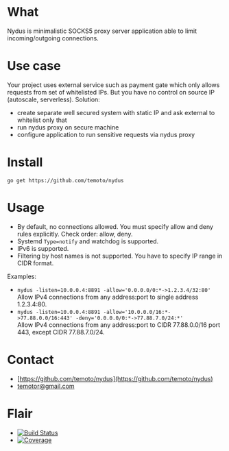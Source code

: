 # What
Nydus is minimalistic SOCKS5 proxy server application able to limit incoming/outgoing connections.

# Use case
Your project uses external service such as payment gate which only allows requests from set of whitelisted IPs.
But you have no control on source IP (autoscale, serverless).
Solution:

* create separate well secured system with static IP and ask external to whitelist only that
* run nydus proxy on secure machine
* configure application to run sensitive requests via nydus proxy

# Install
`go get https://github.com/temoto/nydus`

# Usage
* By default, no connections allowed. You must specify allow and deny rules explicitly. Check order: allow, deny.
* Systemd `Type=notify` and watchdog is supported.
* IPv6 is supported.
* Filtering by host names is not supported. You have to specify IP range in CIDR format.

Examples:

* `nydus -listen=10.0.0.4:8891 -allow='0.0.0.0/0:*->1.2.3.4/32:80'`  
Allow IPv4 connections from any address:port to single address 1.2.3.4:80.
* `nydus -listen=10.0.0.4:8891 -allow='10.0.0.0/16:*->77.88.0.0/16:443' -deny='0.0.0.0/0:*->77.88.7.0/24:*'`  
Allow IPv4 connections from any address:port to CIDR 77.88.0.0/16 port 443, except CIDR 77.88.7.0/24.

# Contact
* [https://github.com/temoto/nydus](https://github.com/temoto/nydus)
* [temotor@gmail.com](mailto:temotor@gmail.com)

# Flair
* [![Build Status](https://travis-ci.org/temoto/nydus.svg?branch=master)](https://travis-ci.org/temoto/nydus)
* [![Coverage](https://codecov.io/gh/temoto/nydus/branch/master/graph/badge.svg)](https://codecov.io/gh/temoto/nydus)
